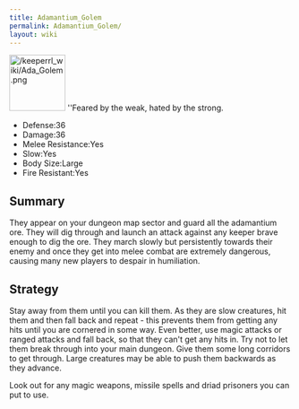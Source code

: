 ```yaml
---
title: Adamantium_Golem
permalink: Adamantium_Golem/
layout: wiki
---
```


<img src="/keeperrl_wiki/Ada_Golem.png" title="fig:/keeperrl_wiki/Ada_Golem.png" alt="/keeperrl_wiki/Ada_Golem.png" width="100" />
''Feared by the weak, hated by the strong.

-   Defense:36
-   Damage:36
-   Melee Resistance:Yes
-   Slow:Yes
-   Body Size:Large
-   Fire Resistant:Yes

Summary
-------

They appear on your dungeon map sector and guard all the adamantium ore.
They will dig through and launch an attack against any keeper brave
enough to dig the ore. They march slowly but persistently towards their
enemy and once they get into melee combat are extremely dangerous,
causing many new players to despair in humiliation.

Strategy
--------

Stay away from them until you can kill them. As they are slow creatures,
hit them and then fall back and repeat - this prevents them from getting
any hits until you are cornered in some way. Even better, use magic
attacks or ranged attacks and fall back, so that they can't get any hits
in. Try not to let them break through into your main dungeon. Give them
some long corridors to get through. Large creatures may be able to push
them backwards as they advance.

Look out for any magic weapons, missile spells and driad prisoners you
can put to use.

